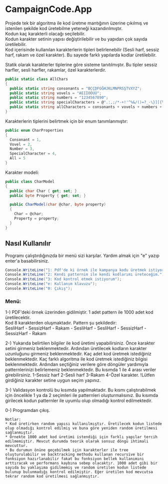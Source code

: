 # CampaignCode.App

Projede tek bir algoritma ile kod üretme mantığının üzerine çıkılmış ve istenilen şekilde kod üretebilme yeteneği kazandırılmıştır.  
Kodun kaç karakterli olacağı seçilebilir.  
Kodun karakter setinin yapısı değiştirilebilir ve bu yapıdan çok sayıda üretilebilir.  
Kod içerisinde kullanılan karakterlerin tipleri belirlenebilir (Sesli harf, sessiz harf, rakam ve özel karakter). Bu sayede farklı yapılarda kodlar üretilebilir.  

Statik olarak karakterler tiplerine göre sisteme tanıtılmıştır. Bu tipler sessiz harfler, sesli harfler, rakamlar, özel karakterlerdir.  
  
```csharp
public static class AllChars
{
  public static string consonants = "BCÇDFGĞHJKLMNPRSŞTVXYZ";
  public static string vovels = "AEIİOÖUÜ";
  public static string numbers = "1234567890";
  public static string specialCharacters = @".:,;/*-+!'^%&/()=?_-\}][{½$#£><@|";
  public static string allCharacters = consonants + vovels + numbers + specialCharacters;
}
```  

Karakterlerin tiplerini belirtmek için bir enum tanımlanmıştır:  

```csharp
public enum CharProperties
{
  Consonant = 1,
  Vovel = 2,
  Number = 3,
  SpecialCharacter = 4,
  All = 5
}
``` 

Karakter modeli:  

```csharp
public class CharModel
{
  public char Char { get; set; }
  public byte Property { get; set; }

  public CharModel(char @char, byte property)
  {
    Char = @char;
    Property = property;
  }
}
```    

## Nasıl Kullanılır  
Programı çalıştırdığınızda bir menü sizi karşılar. Yardım almak için "e" yazıp enter'a basabilirsiniz.   
```csharp
Console.WriteLine("1: Pdf'de ki örnek ile kampanya kodu üretmek istiyorum");
Console.WriteLine("2: Kendi patternim ile kendi kodlarımı üreteceğim.");
Console.WriteLine("3: Kod kontrol etmek istiyorum");
Console.WriteLine("e: Kullanım klavuzu");
Console.WriteLine("0: Çıkış");
```      
    
### Menü:   
1-) PDF'deki örnek üzerinden gidilmiştir. 1 adet pattern ile 1000 adet kod üretilecektir.   
Kod 8 karakterden oluşmaktadır. Pattern şu şekildedir:   
  SesliHarf - SessizHarf - Rakam - SesliHarf - SesliHarf - SessizHarf - SessizHarf - Rakam    


2-) Yukarıda belirtilen bilgiler ile kod üretimi yapabilirsiniz.
  Önce karakter setini girmeniz beklenmektedir.
  Ardından üretilecek kodların karakter uzunluğunu girmeniz beklenmektedir.
  Kaç adet kod üretmek istediğiniz beklenmektedir.
  Kaç farklı algoritma ile kod üretmek istediğiniz bilgisi beklenmektedir. 
    Ardından seçtiğiniz verilere göre döngüler yardımıyla patternlerinizi belirlemeniz beklenmektedir. Bu kısımda 1 ile 4 arası veriler girebilirsiniz.
      1-Sessiz harf
      2-Sesli harf
      3-Rakam
      4-Özel karakter.
      !Lütfen girdiğiniz karakter setine uygun seçim yapınız.   

3-) Validasyon kontrolü bu kısımda yapılmaktadır. Bu kısmı çalıştırabilmek için öncelikle 1 ya da 2 seçimleri ile patternleri oluşturmalısınız. Bu kısımda girilecek kodun patternler ile uyumlu olup olmadığı kontrol edilmektedir.   

0-) Programdan çıkış.

    Notlar:
    * Kod üretirken random yapısı kullanılmıştır. Üretilecek kodun listede olup olmadığı kontrol edilmiş ve buna göre yeniden random üretilmesi sağlanmıştır.
    * Örnekte 1000 adet kod üretimi istendiği için farklı yapılar tercih edilmemiştir. Mevcut durumda teorik olarak sonsuz döngü ihtimali mevcuttur.
    * Bu durumun önüne geçebilmek için karakterler ile tree oluşturulabilir ve backtracking methodu kullanan recursive bir fonksiyon hazırlanabilir fakat bu fonksiyon bellek kullanımını arttıracak ve performans kaybına sebep olacaktır. 1000 adet gibi bir sayıda bu yaklaşıma gidilmemiş ve random üretilen kodun listede bulunup bulunmadığı kontrol edilmiştir. Eğer üretilen kod mevcutsa tekrar random kod üretilmesi sağlanmıştır.
